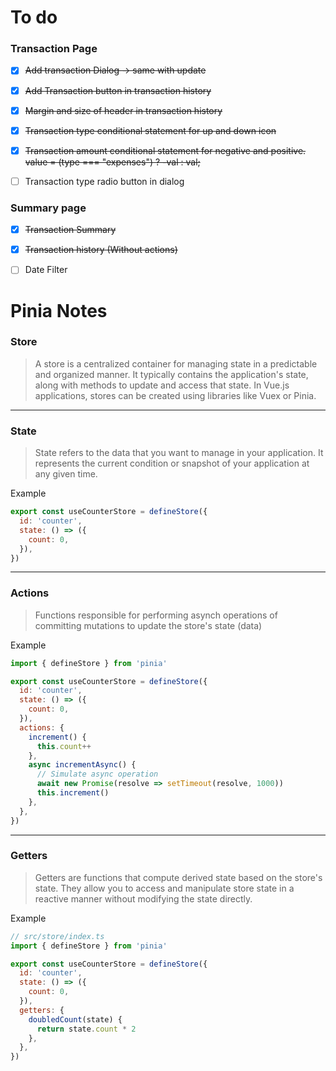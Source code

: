 # To do
### Transaction Page
 - [x] ~~Add transaction Dialog -> same with update~~
 - [x] ~~Add Transaction button in transaction history~~
 - [x] ~~Margin and size of header in transaction history~~
 - [x] ~~Transaction type conditional statement for up and down icon~~
 - [x] ~~Transaction amount conditional statement for negative and positive. value = (type === "expenses")  ?  -val  : val;~~
 - [ ] Transaction type radio button in dialog



### Summary page

 - [x] ~~Transaction Summary~~
 - [x] ~~Transaction history (Without actions)~~
 - [ ] Date Filter



# Pinia Notes

### Store
>A store is a centralized container for managing state in a predictable and organized manner. It typically contains the application's state, along with methods to update and access that state. In Vue.js applications, stores can be created using libraries like Vuex or Pinia.
----

### State 
>State refers to the data that you want to manage in your application. It represents the current condition or snapshot of your application at any given time.

Example
```javascript
export const useCounterStore = defineStore({
  id: 'counter',
  state: () => ({
    count: 0,
  }),
})
```
---

### Actions 
>Functions responsible for performing asynch operations of committing mutations to update the store's state (data)

Example
```javascript
import { defineStore } from 'pinia'

export const useCounterStore = defineStore({
  id: 'counter',
  state: () => ({
    count: 0,
  }),
  actions: {
    increment() {
      this.count++
    },
    async incrementAsync() {
      // Simulate async operation
      await new Promise(resolve => setTimeout(resolve, 1000))
      this.increment()
    },
  },
})
```
---

### Getters
>Getters are functions that compute derived state based on the store's state. They allow you to access and manipulate store state in a reactive manner without modifying the state directly. 

Example
```javascript
// src/store/index.ts
import { defineStore } from 'pinia'

export const useCounterStore = defineStore({
  id: 'counter',
  state: () => ({
    count: 0,
  }),
  getters: {
    doubledCount(state) {
      return state.count * 2
    },
  },
})
```